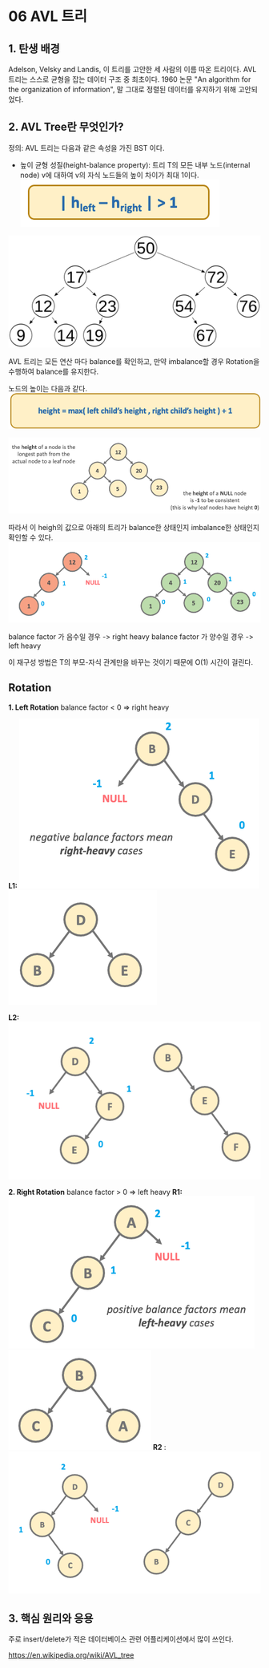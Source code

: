 # **06 AVL 트리**

## **1\. 탄생 배경**

Adelson, Velsky and Landis, 이 트리를 고안한 세 사람의 이름 따온 트리이다. 
AVL 트리는 스스로 균형을 잡는 데이터 구조 중 최초이다.
1960 논문 "An algorithm for the organization of information", 말 그대로 정렬된 데이터를 유지하기 위해 고안되었다.

## **2\. AVL Tree란 무엇인가?**

정의: AVL 트리는 다음과 같은 속성을 가진 BST 이다.
- 높이 균형 성질(height-balance property): 트리 T의 모든 내부 노드(internal node) v에 대하여 v의 자식 노드들의 높이 차이가 최대 1이다.
![2dd1eb028b1e80cf15f16423baba65c8.png](../_resources/2dd1eb028b1e80cf15f16423baba65c8.png)

![41c6c37d6703a71500644f2cef97890d.png](../_resources/41c6c37d6703a71500644f2cef97890d.png)

AVL 트리는 모든 연산 마다 balance를 확인하고, 만약 imbalance할 경우 Rotation을 수행하여 balance를 유지한다.

노드의 높이는 다음과 같다.
![6ff855467cb02519b6e3a7726eeafd5d.png](../_resources/6ff855467cb02519b6e3a7726eeafd5d.png)

![edfb5e6e6f729387d31d6f581078b25b.png](../_resources/edfb5e6e6f729387d31d6f581078b25b.png)

따라서 이 heigh의 값으로 아래의 트리가 balance한 상태인지 imbalance한 상태인지 확인할 수 있다.
![52fb6f3111ea30e03b23e94481d66fc5.png](../_resources/52fb6f3111ea30e03b23e94481d66fc5.png)

balance factor 가 음수일 경우 -> right heavy
balance factor 가 양수일 경우 -> left heavy

이 재구성 방법은 T의 부모-자식 관계만을 바꾸는 것이기 때문에 O(1) 시간이 걸린다.

## **Rotation**
**1. Left Rotation**
    balance factor < 0 => right heavy
	
**L1:** 
![a18ba4d74b775ad6651f7918b00aba72.png](../_resources/a18ba4d74b775ad6651f7918b00aba72.png)
![6e3d9d9a2814801b8f3827a449f5c83b.png](../_resources/6e3d9d9a2814801b8f3827a449f5c83b.png)

**L2:**
![64998be621906c9e0da987668dd6a969.png](../_resources/64998be621906c9e0da987668dd6a969.png)


**2. Right Rotation**
    balance factor > 0 => left heavy
**R1:**
![14e91900dad96dd0542c282c8c0e9972.png](../_resources/14e91900dad96dd0542c282c8c0e9972.png)
![615b630257b4cf9b3bf9da5848e22489.png](../_resources/615b630257b4cf9b3bf9da5848e22489.png)
**R2** :
![e39fb2ae8d1294bb805448ea70ad9567.png](../_resources/e39fb2ae8d1294bb805448ea70ad9567.png)



## **3. 핵심 원리와 응용**

주로 insert/delete가 적은 데이터베이스 관련 어플리케이션에서 많이 쓰인다.



https://en.wikipedia.org/wiki/AVL_tree